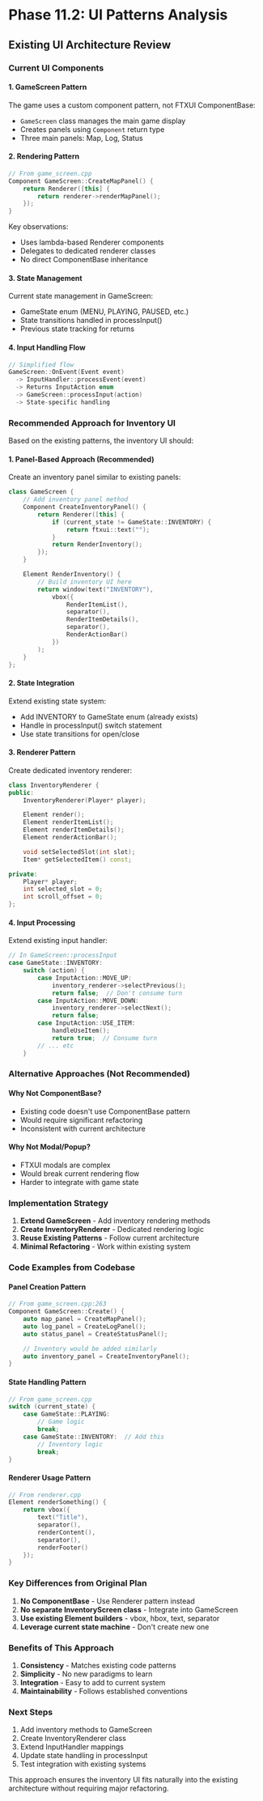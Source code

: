 # Phase 11.2: UI Patterns Analysis

## Existing UI Architecture Review

### Current UI Components

#### 1. GameScreen Pattern

The game uses a custom component pattern, not FTXUI ComponentBase:

- `GameScreen` class manages the main game display
- Creates panels using `Component` return type
- Three main panels: Map, Log, Status

#### 2. Rendering Pattern

```cpp
// From game_screen.cpp
Component GameScreen::CreateMapPanel() {
    return Renderer([this] {
        return renderer->renderMapPanel();
    });
}
```

Key observations:

- Uses lambda-based Renderer components
- Delegates to dedicated renderer classes
- No direct ComponentBase inheritance

#### 3. State Management

Current state management in GameScreen:

- GameState enum (MENU, PLAYING, PAUSED, etc.)
- State transitions handled in processInput()
- Previous state tracking for returns

#### 4. Input Handling Flow

```cpp
// Simplified flow
GameScreen::OnEvent(Event event)
  -> InputHandler::processEvent(event)
  -> Returns InputAction enum
  -> GameScreen::processInput(action)
  -> State-specific handling
```

### Recommended Approach for Inventory UI

Based on the existing patterns, the inventory UI should:

#### 1. **Panel-Based Approach** (Recommended)

Create an inventory panel similar to existing panels:

```cpp
class GameScreen {
    // Add inventory panel method
    Component CreateInventoryPanel() {
        return Renderer([this] {
            if (current_state != GameState::INVENTORY) {
                return ftxui::text("");
            }
            return RenderInventory();
        });
    }

    Element RenderInventory() {
        // Build inventory UI here
        return window(text("INVENTORY"),
            vbox({
                RenderItemList(),
                separator(),
                RenderItemDetails(),
                separator(),
                RenderActionBar()
            })
        );
    }
};
```

#### 2. **State Integration**

Extend existing state system:

- Add INVENTORY to GameState enum (already exists)
- Handle in processInput() switch statement
- Use state transitions for open/close

#### 3. **Renderer Pattern**

Create dedicated inventory renderer:

```cpp
class InventoryRenderer {
public:
    InventoryRenderer(Player* player);

    Element render();
    Element renderItemList();
    Element renderItemDetails();
    Element renderActionBar();

    void setSelectedSlot(int slot);
    Item* getSelectedItem() const;

private:
    Player* player;
    int selected_slot = 0;
    int scroll_offset = 0;
};
```

#### 4. **Input Processing**

Extend existing input handler:

```cpp
// In GameScreen::processInput
case GameState::INVENTORY:
    switch (action) {
        case InputAction::MOVE_UP:
            inventory_renderer->selectPrevious();
            return false;  // Don't consume turn
        case InputAction::MOVE_DOWN:
            inventory_renderer->selectNext();
            return false;
        case InputAction::USE_ITEM:
            handleUseItem();
            return true;  // Consume turn
        // ... etc
    }
```

### Alternative Approaches (Not Recommended)

#### Why Not ComponentBase?

- Existing code doesn't use ComponentBase pattern
- Would require significant refactoring
- Inconsistent with current architecture

#### Why Not Modal/Popup?

- FTXUI modals are complex
- Would break current rendering flow
- Harder to integrate with game state

### Implementation Strategy

1. **Extend GameScreen** - Add inventory rendering methods
2. **Create InventoryRenderer** - Dedicated rendering logic
3. **Reuse Existing Patterns** - Follow current architecture
4. **Minimal Refactoring** - Work within existing system

### Code Examples from Codebase

#### Panel Creation Pattern

```cpp
// From game_screen.cpp:263
Component GameScreen::Create() {
    auto map_panel = CreateMapPanel();
    auto log_panel = CreateLogPanel();
    auto status_panel = CreateStatusPanel();

    // Inventory would be added similarly
    auto inventory_panel = CreateInventoryPanel();
}
```

#### State Handling Pattern

```cpp
// From game_screen.cpp
switch (current_state) {
    case GameState::PLAYING:
        // Game logic
        break;
    case GameState::INVENTORY:  // Add this
        // Inventory logic
        break;
}
```

#### Renderer Usage Pattern

```cpp
// From renderer.cpp
Element renderSomething() {
    return vbox({
        text("Title"),
        separator(),
        renderContent(),
        separator(),
        renderFooter()
    });
}
```

### Key Differences from Original Plan

1. **No ComponentBase** - Use Renderer pattern instead
2. **No separate InventoryScreen class** - Integrate into GameScreen
3. **Use existing Element builders** - vbox, hbox, text, separator
4. **Leverage current state machine** - Don't create new one

### Benefits of This Approach

1. **Consistency** - Matches existing code patterns
2. **Simplicity** - No new paradigms to learn
3. **Integration** - Easy to add to current system
4. **Maintainability** - Follows established conventions

### Next Steps

1. Add inventory methods to GameScreen
2. Create InventoryRenderer class
3. Extend InputHandler mappings
4. Update state handling in processInput
5. Test integration with existing systems

This approach ensures the inventory UI fits naturally into the existing architecture without requiring major refactoring.
